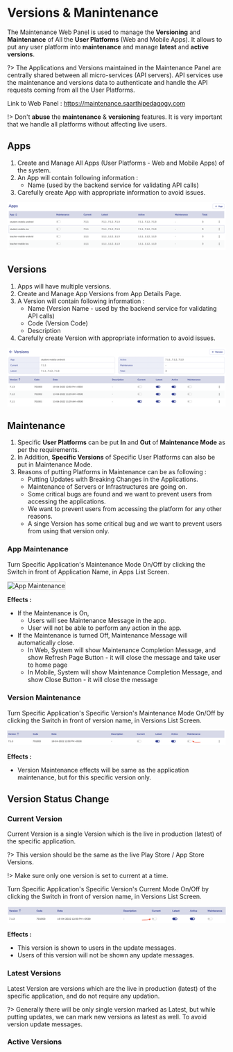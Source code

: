 # Versions & Manintenance

The Maintenance Web Panel is used to manage the **Versioning** and **Maintenance** of All the **User Platforms** (Web and Mobile Apps). It allows to put any user platform into **maintenance** and manage **latest** and **active** **versions**.

?> The Applications and Versions maintained in the Maintenance Panel are centrally shared between all micro-services (API servers). API services use the maintenance and versions data to authenticate and handle the API requests coming from all the User Platforms.

Link to Web Panel : https://maintenance.saarthipedagogy.com

!> Don't **abuse** the **maintenance** & **versioning** features. It is very important that we handle all platforms without affecting live users.

## Apps

1. Create and Manage All Apps (User Platforms - Web and Mobile Apps) of the system.
1. An App will contain following information :
    - Name (used by the backend service for validating API calls)
1. Carefully create App with appropriate information to avoid issues.

![App Management Image](assets/apps.png)

## Versions

1. Apps will have multiple versions.
1. Create and Manage App Versions from App Details Page.
1. A Version will contain following information :
    - Name (Version Name - used by the backend service for validating API calls)
    - Code (Version Code)
    - Description
1. Carefully create Version with appropriate information to avoid issues.

![App Versions Image](assets/versions.png)

## Maintenance

1. Specific **User Platforms** can be put **In** and **Out** of **Maintenance Mode** as per the requirements.
1. In Addition, **Specific Versions** of Specific User Platforms can also be put in Maintenance Mode.
1. Reasons of putting Platforms in Maintenance can be as following :
    - Putting Updates with Breaking Changes in the Applications.
    - Maintenance of Servers or Infrastructures are going on.
    - Some critical bugs are found and we want to prevent users from accessing the applications.
    - We want to prevent users from accessing the platform for any other reasons.
    - A singe Version has some critical bug and we want to prevent users from using that version only.

### App Maintenance

Turn Specific Application's Maintenance Mode On/Off by clicking the Switch in front of Application Name, in Apps List Screen.

<img src="flutter/assets/app-maintenance.png" alt="App Maintenance" width="300px" style="border: 1px solid lightgray;  vertical-align: middle;" />

**Effects :**

-   If the Maintenance is On,
    -   Users will see Maintenance Message in the app.
    -   User will not be able to perform any action in the app.
-   If the Maintenance is turned Off, Maintenance Message will automatically close.
    -   In Web, System will show Maintenance Completion Message, and show Refresh Page Button - it will close the message and take user to home page
    -   In Mobile, System will show Maintenance Completion Message, and show Close Button - it will close the message

### Version Maintenance

Turn Specific Application's Specific Version's Maintenance Mode On/Off by clicking the Switch in front of version name, in Versions List Screen.

![Version Maintenance Image](assets/version-maintenance.png)

**Effects :**

-   Version Maintenance effects will be same as the application maintenance, but for this specific version only.

## Version Status Change

### Current Version

Current Version is a single Version which is the live in production (latest) of the specific application.

?> This version should be the same as the live Play Store / App Store Versions.

!> Make sure only one version is set to current at a time.

Turn Specific Application's Specific Version's Current Mode On/Off by clicking the Switch in front of version name, in Versions List Screen.

![Version Current Image](assets/version-current.png)

**Effects :**

-   This version is shown to users in the update messages.
-   Users of this version will not be shown any update messages.

### Latest Versions

Latest Version are versions which are the live in production (latest) of the specific application, and do not require any updation.

?> Generally there will be only single version marked as Latest, but while putting updates, we can mark new versions as latest as well. To avoid version update messages.

### Active Versions
